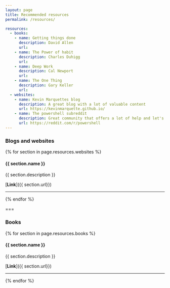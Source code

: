 ```yaml
---
layout: page
title: Recommended resources
permalink: /resources/

resources:
  - books:
    - name: Getting things done
      description: David Allen
      url:
    - name: The Power of habit
      description: Charles Duhigg
      url:
    - name: Deep Work
      description: Cal Newport
      url:
    - name: The One Thing
      description: Gary Keller
      url:
  - websites:
    - name: Kevin Marquettes blog
      description: A great blog with a lot of valuable content      
      url: https://kevinmarquette.github.io/
    - name: The powershell subreddit
      description: Great community that offers a lot of help and let's you stay on top of what's new in Powershell.
      url: https://reddit.com/r/powershell
---    
```


### Blogs and websites

{% for section in page.resources.websites %}
#### {{ section.name }}

{{ section.description }}

[**Link**]({{ section.url}})

---  

{% endfor %}

===

### Books    
{% for section in page.resources.books %}
#### {{ section.name }}

{{ section.description }}

[**Link**]({{ section.url}})

---  

{% endfor %}
